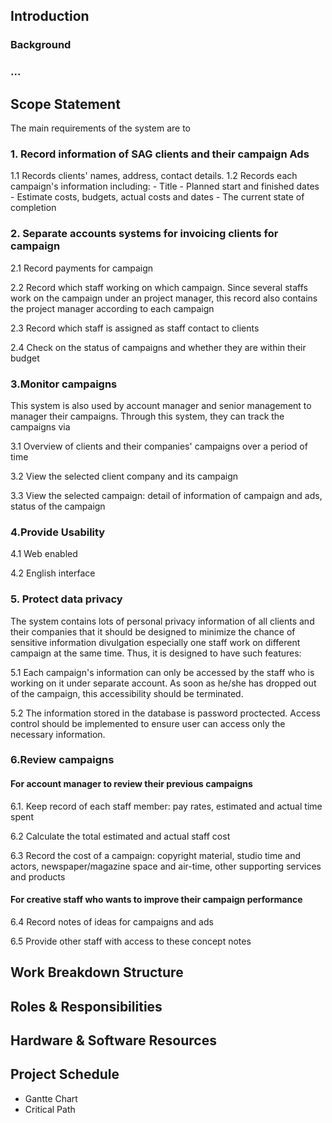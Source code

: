 ## Introduction
### Background
### ...

## Scope Statement
The main requirements of the system are to

### 1. Record information of SAG clients and their campaign Ads
1.1 Records clients' names, address, contact details.
1.2 Records each campaign's information including:
     - Title
     - Planned start and finished dates
     - Estimate costs, budgets, actual costs and dates
     - The current state of completion
### 2. Separate accounts systems for invoicing clients for campaign
2.1 Record payments for campaign

2.2 Record which staff working on which campaign. Since several staffs work on the campaign under an project manager, this record also contains the project manager according to each campaign

2.3 Record which staff is assigned as staff contact to clients

2.4 Check on the status of campaigns and whether they are within their budget
### 3.Monitor campaigns
This system is also used by account manager and senior management to manager their campaigns. Through this system, they can track the campaigns via

3.1  Overview of clients and their companies' campaigns over a period of time

3.2  View the selected client company and its campaign

3.3  View the selected campaign: detail of information of campaign and ads, status of the campaign
### 4.Provide Usability
4.1 Web enabled

4.2 English interface
### 5. Protect data privacy 
The system contains lots of personal privacy information of all clients and their companies that it should be designed to minimize the chance of sensitive information divulgation especially one staff work on different campaign at the same time. Thus, it is designed to have such features:

5.1 Each campaign's information can only be accessed by the staff who is working on it under separate account. As soon as he/she has dropped out of the campaign, this accessibility should be terminated.

5.2 The information stored in the database is password proctected. Access control should be implemented to ensure user can access only the necessary information.

### 6.Review campaigns
#### For account manager to review their previous campaigns
6.1. Keep record of each staff member: pay rates, estimated and actual time spent

6.2  Calculate the total estimated and actual staff cost

6.3 Record the cost of a campaign: copyright material, studio time and actors, newspaper/magazine space and air-time, other supporting services and products
#### For creative staff who wants to improve their campaign performance
6.4 Record notes of ideas for campaigns and ads

6.5 Provide other staff with access to these concept notes

## Work Breakdown Structure

## Roles & Responsibilities

## Hardware & Software Resources

## Project Schedule
* Gantte Chart
* Critical Path
